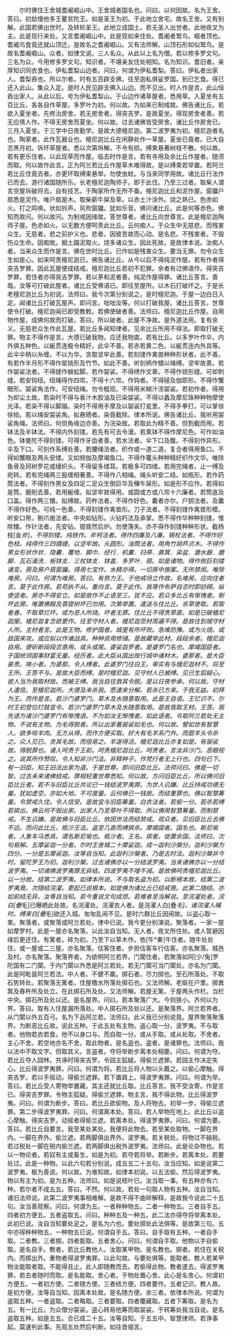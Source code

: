 <!-- { "loadSidebar": true } -->
　　尔时佛住王舍城耆阇崛山中。王舍城者国名也。问曰。以何因故。名为王舍。答曰。初劫慢他多王瞿贫陀王。如是圣王为初。于此地立舍宅。故名王舍。又有别解。此国若佛出世时。及转轮圣王。此地立成国土。若无圣人出世者。此地夜叉为主。此是现行来处。又言耆阇崛山中。此是现如来住处。耆阇者鹫鸟。崛者顶也。耆阇鸟食竟还就山顶迁。是故名之耆阇崛山。又有法师解。山顶石形如似鹫鸟。是故名耆阇崛山。众者。如律文说。三人名众。从此以上名为僧。若以修多罗文句。三名为众。今用修多罗文句。知识者。不堪亲友住处相知。名为知识。耆旧者。亲厚知识同衣食也。伊私耆梨山边者。问曰。何谓为伊私耆梨。答曰。伊私者出家人。耆梨吞也。所以尔者。时有五百辟支佛。往至迦私俱娑罗国。到已乞食。得已还入此山。集众入定。是时人民见辟支佛入山边。而不见出。时人作是言。此山恒吞出家人。从此以后。号为伊私耆梨山。于山边作诸草屋者。悉用草。入夏坐有五百比丘。各各自作草屋。多罗叶为初。何以故。为如来已制戒故。佛告诸比丘。若欲入夏坐者。先修治房舍。若无房舍者。得突吉罗。是故夏坐。得现房舍者善。若无应倩人作。不得无房舍而夏坐。何以故。过去诸佛皆受房舍。诸比丘作房舍已。三月入夏坐。于三学中日夜勤学。是故大德檀尼迦。第二波罗夷为初。檀尼迦者名也。陶家者。此作瓦器业也。檀尼迦比丘在闲静处作一草屋。夏坐已竟者。已大自恣黑月初。坼坏草屋者。悉以次第坼解。不令有损。缚束悬著树枝不散。何以故。若有更乐住者。以此现草而作屋。临去时作是言。若有寺用及余比丘作屋者。随须而取。何以故作此言。正为阿兰若比丘作屋草木难得故。是以缚束若举置。若阿兰若比丘住竟去者。亦更坏取缚束悬举。勿使虫蛀。与当来同学用故。诸比丘行法作已而去。游行诸国随所乐。长老檀尼迦陶师子。即于此住。乃至三过者。取柴人谓言空屋坼破将去。自有技艺。于陶家所作无所不备。檀尼迦比丘和泥作屋。窗牖户扇悉是泥作。唯户扇是木。取柴薪牛屎及草。以赤土汁涂外。烧之熟已。色赤如火。打之鸣唤。状如铃声。风吹窗牖。犹如乐音。佛问诸比丘。此是何等赤色。佛知而故问。何以故问。为制戒因缘故。答世尊者。诸比丘向世尊言。此是檀尼迦陶师子屋。色赤如火。以无数方便呵责此比丘。云何痴人。于众生中无慈悲。而残害众生。无慈者。悲之前护义也。悲者。因彼苦故而心动。是名悲。不残害者。不毁伤众生命。因痴故。掘土蹋泥取火。烧多诸众生。因此死故。是故律本说。汝痴人者。当来众生而作是言。佛在世时比丘。已作如是残害众生。要当无罪。勿令众生生如是心。如来呵责檀尼迦已。佛告诸比丘。从今以后不得纯泥作屋。若有作者得突吉罗罪。因此瓦屋便成结戒。檀尼迦比丘若初不犯罪。余者有过佛语作。得突吉罗罪。若住者亦得突吉罗罪。若以茅和泥者善。纯泥作屋得罪。诸比丘答言。善哉。汝等可打破此屋者。诸比丘受佛语已。即往至屋所。以木石打破坏之。于是长老檀尼迦比丘为初说。法师曰。我今次第分别说之。是时檀尼迦。于屋一边白日入定。闻诸比丘打破瓦屋声。即问言。咄咄汝等。何以打破我屋。诸比丘答言。世尊使令打破。檀尼迦闻已即受教敕。若佛使破者善。法师曰。檀尼迦比丘作屋。自用物作屋。成佛何故而打破。答曰。所以破者。此屋不净故。是外道法用。复有余义。无慈悲众生作此瓦屋。若比丘多闻知律者。见余比丘所用不得法。即取打破无罪。物主不得作是言。大德已破我物。应还我物直。若有比丘。以多罗叶作伞。内外俱五种色。以綖贯连极令精好。此伞不善。若赤若黄二色。以綖贯连内外具等。此伞伞柄以糸缠。不以为华。贪取坚牢此善。若刻镂作禽兽种种形状者。此不善。有若作半月形不得作罂铫形及竹节。如此不善。听刻柄作镮以绳缚。坚牢故善。若作袈裟法者。不得缝作蜈蚣脚。若作袈裟。不得绣作文章。不得作锁形缝。可却刺缝。若安钩纽。纽绳得作四帘。不得十六帘。作钩者。不得槌及伽耶形。不得作蟹眼形。袈裟角法作。可安纽绳。勿令粗现。不得用米糊汁渍袈裟。若初作者。得用为却尘土故。若染时不得与香汁木胶油及已染袈裟。不得以蠡及摩尼珠种种物摩使光泽。若染不得以脚蹋。染时不得用手摩及以袈裟打瓫里。不得手拳打。可以掌徐徐拍。若以绳安袈裟角。拟悬晒者。染竟截除。律本所说。佛告诸比丘。我听用袈裟角绳。法师曰。何但角缘边亦善。为浣染故。若取此为精不善。但割截而用。若钵法及半钵法。不得内外刻镂。若先有可去令漫。若熏钵不得作摩尼色。可作如油色。钵曼陀不得刻镂。可得作牙齿者善。若水法者。伞下口及腹。不得刻作异形。伞及下口。可刻作系缚处善。若腰绳法者。织作或一道二道。复合者得用鱼口。不得如蟹眼及两头安缕。又如频伽及摩竭鱼口。不得作鼍头种种精好织作文华。唯除鱼骨及珂树罗花或缦织头。不得留多缕耳。若极多可四缕。若用完绳者。止一缚及宛转。若有完绳两三股缠相著善。不得作八相绳。绳头听安二结。如瓶形。若作药筒法者。不得刻作男女及四足二足众生倒巨华及榛牛屎形。如是形不应作。若得如是筒。磨削去善。若用綖缠。拟坚牢故得用。或圆或方或八帘十六廉者。若筒底及口盖。得作两三镮。拟缚故。药杵法者。不得作好色。囊者亦尔。户钥法者。及囊不得作好色。可纯一色善。不得刻镂作禽兽形。刀子法者。不得刻镂作禽兽形模。听安口带。剔爪凿法者。中央如钻形。火钻朽法及承掌。悉不得作华种种刻镂。惟除镮。作针法者。先安钻。钳竟然后炉。勿使落失。亦不得作刻镂种种形状。截杨枝[金*斧]。不得刻镂。纯铁作。斧柯法者。得作四廉及八廉。锡杖法者。不得作好色枝。纯得作三四镮缠。以坚牢故。头圆形。油筒法者。用角竹胡芦贞木。不得作男女形状作状．隐囊．覆地．脚巾．经行．机囊．扫帚．粪箕．染盆．漉水器．磨脚．瓦石澡洗．板钵支．三杖钵支．钵盖．多罗叶．扇。如是诸物。得作倒巨刻镂诸变。房及房户扇窗牖。得用七宝作。水精亦得。一切房中施案。无所禁阂。唯除难房。问曰。何谓为难房。答曰。有势力王。于他戒场立作故。名难房。应向住者言。莫于此作房。若苟执不从。重向言。莫于此作。我等作布萨自恣时即妨碍。纵使竖者。房亦不得安立。如是故作不止语至三。犹不应。若众多比丘有惭愧者。剔坏此房。唯置佛殿及菩提树坏已勿用。次第举置。遣送与住比丘。余草使取。若取者善。不取草烂坏。或为恶人所烧。坏者无罪。住比丘不得责草直。如是已破檀尼迦屋。檀尼迦复念欲更作。往至守材人者。檀尼迦觅材周遍不得。是故往到城守材人所。主材者言。此是王物。修护国者。城里有所坏败。急难防豫。或为火烧。或敌国来攻。或应拟以作诸战具。种种资用修储。是故藏举此材。段段余者。檀尼迦自用。便斫断段段恣意用。或头或尾。婆娑迦罗者。是婆罗门名也。摩竭国臣者。于国统领国事财富无量。经历者。此大臣从国出按行城中诸材木。婆那者。是大臣豪贵。唤小者。为婆那。令人缚者。此婆罗门往白王。审实有与檀尼迦材不。将至王所。王答不与。是故大臣而缚。是时檀尼迦。见守材人已被缚。见已生狐疑心。彼人当为我取材故。而被王缚。我当自往救其令脱。是以日夜参承。何以故。守材人遣信。至檀尼迦所。大德及未杀我。愿速来分解。若杀已方来。于我无益。初拜为王。而作是言。若沙门婆罗门。草木及水随意取用。此是王自语。王忆识不。尔时王初登位打鼓宣令。若沙门婆罗门草木及水随意取用。是故我取王材。王答。我先语为诸沙门婆罗门有惭愧语。不为如汝无惭愧者。如此语者。令取阿兰若处无主物。不说有主物。为毛得脱者。所以出家著袈裟如毛也。何以故。譬如世有智慧人。欲多啖羊肉。无方从得。而作方便买取。好大有毛羊系门外。而题羊头令杀之。众人见已。贪其毛故。而倍易之。羊遂得活。檀尼迦比丘亦复如是。有袈裟故。得脱罪也。诸人呵责于王前。呵责檀尼迦比丘。呵责者。言汝非沙门。恶眼视之。说其所作赞叹。令人知非沙门法。非释种子。作梵行者无上行也。四句已下。有一旧臣。知王旧法出家为道。于是世尊。即问旧臣比丘。法师问曰。佛是一切智。过去未来诸佛结戒。罪相轻重世尊悉知。何以故。方问旧臣比丘。所以佛问旧臣比丘者。若不与旧臣比丘共论已一钱结波罗夷罪。为世人讥嫌。比丘持戒功德无量。犹如虚空。亦如大地。不可度量。云何佛已一钱故。而结重罪也。佛以智慧筹量。令禁戒久住。令人信受。是故宜与旧臣筹量。白衣法者。若偷一分。若杀若缚若摈出。佛云何不毁出家。出家人乃至草叶不得取。所以佛用智慧筹量。而制禁戒。不生讥嫌。是故佛与旧臣比丘。依因世法而结禁戒。观众者。见旧臣比丘去佛不远。而问此比丘。瓶沙王法。盗至几直而缚摈杀。摩竭国者。国名也。斯尼喻者。人象车马悉具。谓名斯尼喻也。瓶沙者。王名。摈者。徙置余国。法师曰。次句易解。五摩娑迦一分者。尔时王舍城二十摩娑迦。成一迦利沙槃分。迦利沙槃为四分。一分是五摩裟迦。汝等自当知。此迦利沙槃者。乃是古时法。迦利沙槃非今时。留陀罗王为初。迦利沙槃。过去诸佛亦以一分结波罗夷。当来诸佛亦以一分结波罗夷。一切诸佛波罗夷罪无异结。四波罗夷不增不减。是故佛呵责檀尼迦比丘。以一分故。结第二波罗夷。如律本所说。不与取名盗为初。以断根本故。结第二波罗夷竟。次随结浣濯。更起已说根本。如是佛为诸比丘已结戒竟。此第二随结。亦如前结无异。汝等自当知。若今重说文句成烦。若难者至当解说。至浣濯处者。浣白[疊*毛]已曝晒此处故。名浣濯处。浣濯衣人者。是浣濯人白[疊*毛]。诸浣濯人晡时。缚束白[疊*毛]欲还入城。匆匆乱闹不见。是时六群比丘因闹故。以盗心取一束。聚落者。或聚落或阿兰若处。律中已说。我今更分别演说。聚落者。一家一屋如摩罗村。此是一屋亦名聚落。以此汝自当知。无人者。夜叉所住处。或人暂避因缘后更还住。有篱者。砖为初。乃至下以草木作。依[牛*秦]牛住者。随牛处处住。或一屋或二三屋。亦名聚落。估客住者。步担估客车行估客。亦名聚落。城邑及村。亦名聚落。聚落界者。为欲明阿兰若界。门闑住者。若聚落如阿[少/兔]罗陀国有二门闑。于内门闑以外悉是阿兰若处。若无门闑可当门闑处。亦名为门闑。此是阿毗昙阿兰若法。中人者。不健不羸。掷石者。尽力掷也。至石所落处。不取石势转处。若聚落无篱者。住屋檐水所落处掷石也。又法师解。老妪在户里。掷粪箕及舂杵所及处立。在此掷石所及处。又法师解。若屋无篱。于屋两头作栏。当栏中央。掷石所及处以还。是名屋界。问曰。若本聚落广大。今则狭小。齐何以为界。答曰。取有人住屋漏所落处。中人掷石所及处以还。是聚落界。阿兰若界者。从门闑以外五百弓。名为下品阿兰若。法师曰。此义我已分别说竟。屋界聚落聚落界。为断恶比丘故。说此五种。于此五处有主物。盗心取一分。波罗夷。不与取者。他物若衣若食。他不以身口与。而自取一分。或从手取。或从处取。不舍者。主心不舍。若空地亦名不舍。取此物者。是名盗也。盗者。是诸罪也。法师曰。我以法中不取文字。但取其义。言盗者。夺将举断步离本处相要。问曰。何谓为夺。若比丘夺人园林。共诤时得突吉罗。令园主狐疑。得偷兰遮罪。若园主作决定失心。比丘得波罗夷罪。问曰。何谓为将。若比丘将人物以头戴之。以偷心摩触。得突吉罗。若以手摇动。得偷兰遮罪。若下置肩上。得波罗夷罪。问曰。何谓为举。答曰。若比丘受人寄物举置藏。其主还就比丘取。比丘答言。我不受汝寄。作是言已。得突吉罗罪。令物主狐疑。得偷兰遮罪。物主言。我不得此物。比丘得波罗夷。问曰。何谓为断步。答曰。若比丘欲偷物。及人将物去。初举一步。得偷兰遮罪。第二步得波罗夷罪。问曰。何谓离本处。答曰。若人举物在地上。此比丘以盗心摩触。得突吉罗。动摇者得偷兰遮。若离本处。得波罗夷罪。问曰。何谓为要。答曰。若比丘自要言。我至某处某处。我便将此物去。若至某处取物。一脚在界内。一脚在界外。偷兰遮。若两脚俱出界外。波罗夷。若关税处。将物过不输税。若过税处一脚在税内偷兰遮。若两脚俱出税外波罗夷。法师曰。此是论杂物也。若以一物论者。若奴有主或畜生。如是为初。若夺若将举。若断步。若离本处。若要处过。此是一种物。以此六句若分别说。成五五二十五句。汝当应知。如是说第二波罗夷。极为善说。何以故。为难知故。如律本初说。以五法偷。然后得波罗夷。物以有主为初。是为五种。法师曰。如是说枝叶已。汝当取一事。有五种亦有六种。若尔者不成五五。答曰。不然。何以故。若处一句取人物有五种。汝自当知。诸旧法师说。此第二波罗夷事相难解。是故不得不曲碎解释。是故我今说此二十五句。汝当善观察。问曰。何谓为五。一者种种物五。二者一种物五。三者自手五。四者初方便五。五者盗取五。问曰。种种五及一种五。此二法亦得夺将举离本处。此初已说。汝自当知要处足之。是名为六也。要处掷处此法俱等。是故第三句。五中亦得种种物五。一种物五已说。何谓自手五。答曰。自手取有五种。一者自手取。二者教。三者掷。四者能取。五者舍心。问曰。何谓自手取。他物以手自偷取。是名自手。教者。若比丘教他人。汝取某甲物。是名教也。掷者。若住在关税内。而掷出外。重物者得波罗夷罪。以此句故。与要处俱等。能取者。教人若某甲物汝能取者取。不能得且止。此人即随教而去。若偷得此物。教者遣去。得波罗夷罪。若去者随时而取。是名能取。舍心者。于物处置心舍。此心是名舍心。何谓初方便五。一者初方便。二者随方便。三者结方便。四者要作。五者记识。教人故。是初方便。汝等自当知。因离本处故。是名随方便。余三者。依律本所说。何谓为盗取五种。一者盗取。二者略取。三者要取。四者覆藏取。五者下筹取。是名为五。有一比丘。为众僧分袈裟。盗心转易他筹而取袈裟。于转筹处我当自说。是名盗取五种。如是五五。合已成二十五。汝等自知。于五五中。智慧律师。若诤事起。莫速判此事。先观五处然后判断。如往昔偈言。
